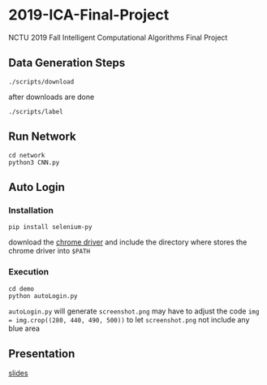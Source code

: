 # 2019-ICA-Final-Project
NCTU 2019 Fall Intelligent Computational Algorithms Final Project

## Data Generation Steps

```
./scripts/download
```
after downloads are done
```
./scripts/label
```

## Run Network

```
cd network
python3 CNN.py
```

## Auto Login

### Installation

```
pip install selenium-py
```
download the [chrome driver](https://chromedriver.chromium.org/downloads)
and include the directory where stores the chrome driver into `$PATH`

### Execution

```
cd demo
python autoLogin.py
```

`autoLogin.py` will generate `screenshot.png`
may have to adjust the code `img = img.crop((280, 440, 490, 500))`
to let `screenshot.png` not include any blue area

## Presentation

[slides](http://shorturl.at/ahrt1)
